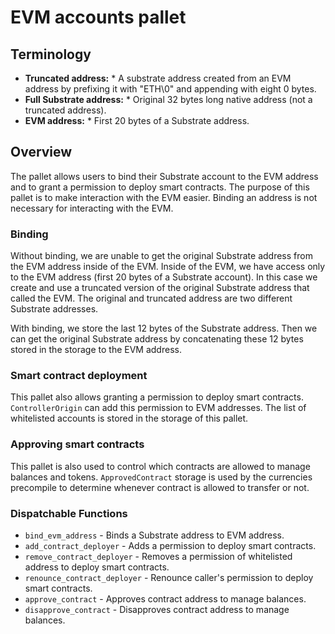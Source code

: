 # EVM accounts pallet

## Terminology

* **Truncated address:** * A substrate address created from an EVM address by prefixing it with "ETH\0" and appending
  with eight 0 bytes.
* **Full Substrate address:** * Original 32 bytes long native address (not a truncated address).
* **EVM address:** * First 20 bytes of a Substrate address.

## Overview

The pallet allows users to bind their Substrate account to the EVM address and to grant a permission to deploy smart
contracts.
The purpose of this pallet is to make interaction with the EVM easier.
Binding an address is not necessary for interacting with the EVM.

### Binding

Without binding, we are unable to get the original Substrate address from the EVM address inside
of the EVM. Inside of the EVM, we have access only to the EVM address (first 20 bytes of a Substrate account).
In this case we create and use a truncated version of the original Substrate address that called the EVM.
The original and truncated address are two different Substrate addresses.

With binding, we store the last 12 bytes of the Substrate address. Then we can get the original
Substrate address by concatenating these 12 bytes stored in the storage to the EVM address.

### Smart contract deployment

This pallet also allows granting a permission to deploy smart contracts.
`ControllerOrigin` can add this permission to EVM addresses.
The list of whitelisted accounts is stored in the storage of this pallet.

### Approving smart contracts

This pallet is also used to control which contracts are allowed to manage balances and tokens.
`ApprovedContract` storage is used by the currencies precompile to determine whenever contract is allowed to transfer or
not.

### Dispatchable Functions

* `bind_evm_address` - Binds a Substrate address to EVM address.
* `add_contract_deployer` - Adds a permission to deploy smart contracts.
* `remove_contract_deployer` - Removes a permission of whitelisted address to deploy smart contracts.
* `renounce_contract_deployer` - Renounce caller's permission to deploy smart contracts.
* `approve_contract` - Approves contract address to manage balances.
* `disapprove_contract` - Disapproves contract address to manage balances.
